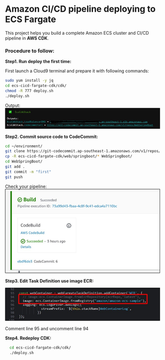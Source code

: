 # Amazon CI/CD pipeline deploying to ECS Fargate

This project helps you build a complete Amazon ECS cluster and CI/CD pipeline in **AWS CDK**.

### Procedure to follow:

<b>Step1. Run deploy the first time:</b>

First launch a Cloud9 terminal and prepare it with following commands:

```bash
sudo yum install -y jq
cd ecs-cicd-fargate-cdk/cdk/
chmod -R 777 deploy.sh 
./deploy.sh 
```
Output:
<img src="./images/output.jpg" alt="dashboard" style="border:1px solid black">

<b>Step2. Commit source code to CodeCommit:</b>

```bash
cd ~/environment/
git clone https://git-codecommit.ap-southeast-1.amazonaws.com/v1/repos/WebSpringBoot
cp -R ecs-cicd-fargate-cdk/web/springboot/* WebSpringBoot/
cd WebSpringBoot/
git add .
git commit -m "first"
git push
```

Check your pipeline:
<img src="./images/codeBuildDone.jpg" alt="dashboard" style="border:1px solid black">

<b>Step3. Edit Task Definition use image ECR:</b>

<img src="./images/editImage.jpg" alt="dashboard" style="border:1px solid black">

Comment line 95 and uncomment line 94

<b>Step4. Redeploy CDK:</b>

```bash
  cd ecs-cicd-fargate-cdk/cdk/
  ./deploy.sh 
```